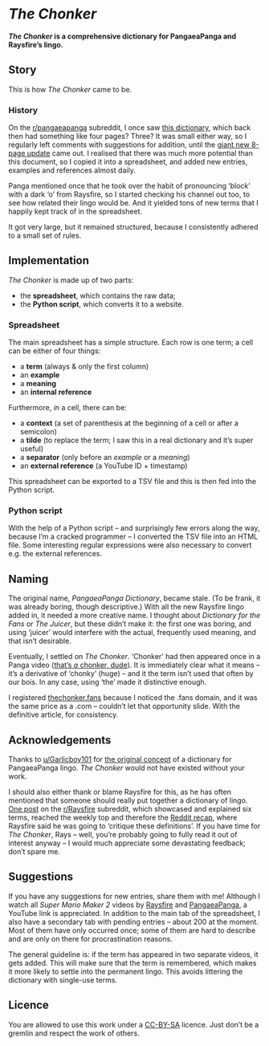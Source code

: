 # _The Chonker_

**_The Chonker_ is a comprehensive dictionary for PangaeaPanga and Raysfire’s lingo.**

## Story

This is how _The Chonker_ came to be.

### History

On the [r/pangaeapanga](https://reddit.com/r/pangaeapanga) subreddit, I once saw [this dictionary](https://www.reddit.com/r/pangaeapanga/comments/o6e0se/i_updated_the_panga_dictionary_with_a_few_words/), which back then had something like four pages? Three? It was small either way, so I regularly left comments with suggestions for addition, until the [giant new 8-page update](https://www.reddit.com/r/pangaeapanga/comments/qtahy6/new_updated_8page_panga_dictionary/) came out. I realised that there was much more potential than this document, so I copied it into a spreadsheet, and added new entries, examples and references almost daily.

Panga mentioned once that he took over the habit of pronouncing ‘block’ with a dark ‘o’ from Raysfire, so I started checking his channel out too, to see how related their lingo would be. And it yielded tons of new terms that I happily kept track of in the spreadsheet.

It got very large, but it remained structured, because I consistently adhered to a small set of rules.

## Implementation

_The Chonker_ is made up of two parts:

- the **spreadsheet**, which contains the raw data;
- the **Python script**, which converts it to a website.

### Spreadsheet

The main spreadsheet has a simple structure. Each row is one term; a cell can be either of four things:

- a **term** (always & only the first column)
- an **example**
- a **meaning**
- an **internal reference**

Furthermore, _in_ a cell, there can be:

- a **context** (a set of parenthesis at the beginning of a cell or after a semicolon)
- a **tilde** (to replace the term; I saw this in a real dictionary and it’s super useful)
- a **separator** (only before an _example_ or a _meaning_)
- an **external reference** (a YouTube ID + timestamp)

This spreadsheet can be exported to a TSV file and this is then fed into the Python script.

### Python script

With the help of a Python script – and surprisingly few errors along the way, because I’m a cracked programmer – I converted the TSV file into an HTML file. Some interesting regular expressions were also necessary to convert e.g. the external references.

## Naming

The original name, _PangaeaPanga Dictionary_, became stale. (To be frank, it was already boring, though descriptive.) With all the new Raysfire lingo added in, it needed a more creative name. I thought about _Dictionary for the Fans_ or _The Juicer_, but these didn’t make it: the first one was boring, and using ‘juicer’ would interfere with the actual, frequently used meaning, and that isn’t desirable.

Eventually, I settled on _The Chonker_. ‘Chonker’ had then appeared once in a Panga video ([that’s _a_ chonker, dude](https://thechonker.fans/#chonker)). It is immediately clear what it means – it’s a derivative of ‘chonky’ (huge) – and it the term isn’t used that often by our bois. In any case, using ‘the’ made it distinctive enough.

I registered [thechonker.fans](https://thechonker.fans/) because I noticed the .fans domain, and it was the same price as a .com – couldn’t let that opportunity slide. With the definitive article, for consistency.

## Acknowledgements

Thanks to [u/Garlicboy101](https://reddit.com/user/Garlicboy101) for [the original concept](https://www.reddit.com/r/pangaeapanga/comments/o4xoox/i_put_together_a_dictionary_of_pangaspecific/) of a dictionary for PangaeaPanga lingo. _The Chonker_ would not have existed without your work.

I should also either thank or blame Raysfire for this, as he has often mentioned that someone should really put together a dictionary of lingo. [One post](https://www.reddit.com/r/Raysfire/comments/ssuds2/raysfire_lingo_dictionary_part_1/) on the [r/Raysfire](https://reddit.com/r/Raysfire) subreddit, which showcased and explained six terms, reached the weekly top and therefore the [Reddit recap](https://youtu.be/I_-M3zq38sg?t=102), where Raysfire said he was going to ‘critique these definitions’. If you have time for _The Chonker_, Rays – well, you’re probably going to fully read it out of interest anyway – I would much appreciate some devastating feedback; don’t spare me.

## Suggestions

If you have any suggestions for new entries, share them with me! Although I watch all _Super Mario Maker 2_ videos by [Raysfire](https://www.youtube.com/c/raysfireplus) and [PangaeaPanga](https://www.youtube.com/user/PangaTAS), a YouTube link is appreciated. In addition to the main tab of the spreadsheet, I also have a secondary tab with pending entries – about 200 at the moment. Most of them have only occurred once; some of them are hard to describe and are only on there for procrastination reasons.

The general guideline is: if the term has appeared in two separate videos, it gets added. This will make sure that the term is remembered, which makes it more likely to settle into the permanent lingo. This avoids littering the dictionary with single-use terms.

## Licence

You are allowed to use this work under a [CC-BY-SA](https://creativecommons.org/licenses/by-sa/4.0/) licence. Just don’t be a gremlin and respect the work of others.
